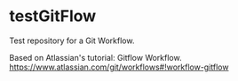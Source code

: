 testGitFlow
===========

Test repository for a Git Workflow.

Based on Atlassian's tutorial: Gitflow Workflow.
https://www.atlassian.com/git/workflows#!workflow-gitflow
